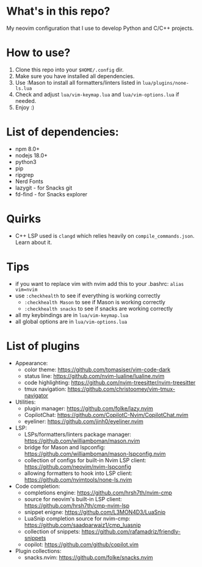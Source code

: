 # What's in this repo?
My neovim configuration that I use to develop Python and C/C++ projects.

# How to use?
1. Clone this repo into your `$HOME/.config` dir.
2. Make sure you have installed all dependencies.
3. Use :Mason to install all formatters/linters listed in `lua/plugins/none-ls.lua`
4. Check and adjust `lua/vim-keymap.lua` and `lua/vim-options.lua` if needed.
5. Enjoy :)

# List of dependencies:
- npm 8.0+
- nodejs 18.0+
- python3
- pip
- ripgrep
- Nerd Fonts
- lazygit - for Snacks git
- fd-find - for Snacks explorer

# Quirks
- C++ LSP used is `clangd` which relies heavily on `compile_commands.json`. Learn about it.

# Tips
- if you want to replace vim with nvim add this to your .bashrc:
    `alias vim=nvim`
- use `:checkhealth` to see if everything is working correctly
    - `:checkhealth Mason` to see if Mason is working correctly
    - `:checkhealth snacks` to see if snacks are working correctly
- all my keybindings are in `lua/vim-keymap.lua`
- all global options are in `lua/vim-options.lua`

# List of plugins
- Appearance:
    - color theme:       https://github.com/tomasiser/vim-code-dark
    - status line:       https://github.com/nvim-lualine/lualine.nvim
    - code highlighting: https://github.com/nvim-treesitter/nvim-treesitter
    - tmux navigation:   https://github.com/christoomey/vim-tmux-navigator
- Utilities:
    - plugin manager:         https://github.com/folke/lazy.nvim
    - CopilotChat:            https://github.com/CopilotC-Nvim/CopilotChat.nvim
    - eyeliner:               https://github.com/jinh0/eyeliner.nvim
- LSP:
    - LSPs/formatters/linters package manager:            https://github.com/williamboman/mason.nvim
    - bridge for Mason and lspconfig:                     https://github.com/williamboman/mason-lspconfig.nvim
    - collection of configs for built-in Nvim LSP client: https://github.com/neovim/nvim-lspconfig
    - allowing formatters to hook into LSP client:        https://github.com/nvimtools/none-ls.nvim
- Code completion:
    - completions engine:                      https://github.com/hrsh7th/nvim-cmp
    - source for neovim's built-in LSP client: https://github.com/hrsh7th/cmp-nvim-lsp
    - snippet enigne:                          https://github.com/L3MON4D3/LuaSnip
    - LuaSnip completion source for nvim-cmp:  https://github.com/saadparwaiz1/cmp_luasnip
    - collection of snippets:                  https://github.com/rafamadriz/friendly-snippets
    - copilot:                                 https://github.com/github/copilot.vim
- Plugin collections:
    - snacks.nvim:                             https://github.com/folke/snacks.nvim
